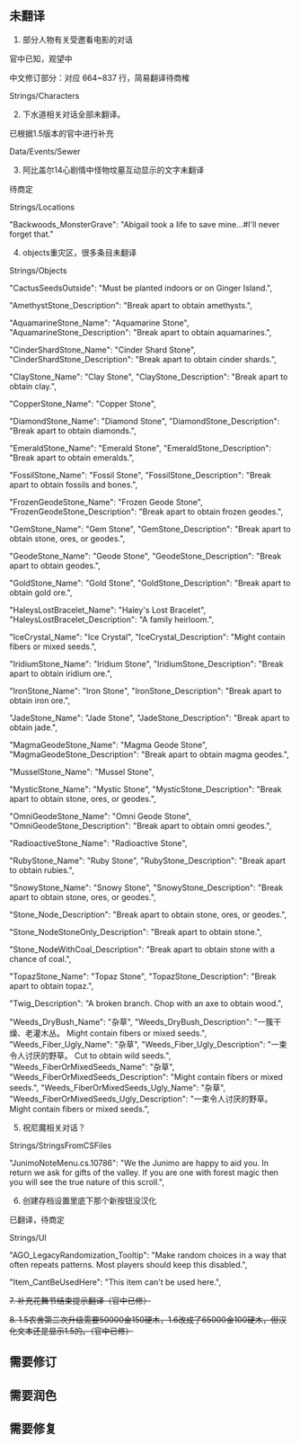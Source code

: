 ## 未翻译

1. 部分人物有关受邀看电影的对话

官中已知，观望中

中文修订部分：对应 664~837 行，简易翻译待商榷

Strings/Characters

2. 下水道相关对话全部未翻译。

已根据1.5版本的官中进行补充

Data/Events/Sewer

3. 阿比盖尔14心剧情中怪物坟墓互动显示的文字未翻译

待商定

Strings/Locations

"Backwoods_MonsterGrave": "Abigail took a life to save mine...#I'll never forget that."

4. objects重灾区，很多条目未翻译

Strings/Objects

"CactusSeedsOutside": "Must be planted indoors or on Ginger Island.",

"AmethystStone_Description": "Break apart to obtain amethysts.",

"AquamarineStone_Name": "Aquamarine Stone",
"AquamarineStone_Description": "Break apart to obtain aquamarines.",

"CinderShardStone_Name": "Cinder Shard Stone",
"CinderShardStone_Description": "Break apart to obtain cinder shards.",

"ClayStone_Name": "Clay Stone",
"ClayStone_Description": "Break apart to obtain clay.",

"CopperStone_Name": "Copper Stone",

"DiamondStone_Name": "Diamond Stone",
"DiamondStone_Description": "Break apart to obtain diamonds.",

"EmeraldStone_Name": "Emerald Stone",
"EmeraldStone_Description": "Break apart to obtain emeralds.",

"FossilStone_Name": "Fossil Stone",
"FossilStone_Description": "Break apart to obtain fossils and bones.",

"FrozenGeodeStone_Name": "Frozen Geode Stone",
"FrozenGeodeStone_Description": "Break apart to obtain frozen geodes.",

"GemStone_Name": "Gem Stone",
"GemStone_Description": "Break apart to obtain stone, ores, or geodes.",

"GeodeStone_Name": "Geode Stone",
"GeodeStone_Description": "Break apart to obtain geodes.",

"GoldStone_Name": "Gold Stone",
"GoldStone_Description": "Break apart to obtain gold ore.",

"HaleysLostBracelet_Name": "Haley's Lost Bracelet",
"HaleysLostBracelet_Description": "A family heirloom.",

"IceCrystal_Name": "Ice Crystal",
"IceCrystal_Description": "Might contain fibers or mixed seeds.",

"IridiumStone_Name": "Iridium Stone",
"IridiumStone_Description": "Break apart to obtain iridium ore.",

"IronStone_Name": "Iron Stone",
"IronStone_Description": "Break apart to obtain iron ore.",

"JadeStone_Name": "Jade Stone",
"JadeStone_Description": "Break apart to obtain jade.",

"MagmaGeodeStone_Name": "Magma Geode Stone",
"MagmaGeodeStone_Description": "Break apart to obtain magma geodes.",

"MusselStone_Name": "Mussel Stone",

"MysticStone_Name": "Mystic Stone",
"MysticStone_Description": "Break apart to obtain stone, ores, or geodes.",

"OmniGeodeStone_Name": "Omni Geode Stone",
"OmniGeodeStone_Description": "Break apart to obtain omni geodes.",

"RadioactiveStone_Name": "Radioactive Stone",

"RubyStone_Name": "Ruby Stone",
"RubyStone_Description": "Break apart to obtain rubies.",

"SnowyStone_Name": "Snowy Stone",
"SnowyStone_Description": "Break apart to obtain stone, ores, or geodes.",

"Stone_Node_Description": "Break apart to obtain stone, ores, or geodes.",

"Stone_NodeStoneOnly_Description": "Break apart to obtain stone.",

"Stone_NodeWithCoal_Description": "Break apart to obtain stone with a chance of coal.",

"TopazStone_Name": "Topaz Stone",
"TopazStone_Description": "Break apart to obtain topaz.",

"Twig_Description": "A broken branch. Chop with an axe to obtain wood.",

"Weeds_DryBush_Name": "杂草",
"Weeds_DryBush_Description": "一簇干燥、老灌木丛。 Might contain fibers or mixed seeds.",
"Weeds_Fiber_Ugly_Name": "杂草",
"Weeds_Fiber_Ugly_Description": "一束令人讨厌的野草。 Cut to obtain wild seeds.",
"Weeds_FiberOrMixedSeeds_Name": "杂草",
"Weeds_FiberOrMixedSeeds_Description": "Might contain fibers or mixed seeds.",
"Weeds_FiberOrMixedSeeds_Ugly_Name": "杂草",
"Weeds_FiberOrMixedSeeds_Ugly_Description": "一束令人讨厌的野草。 Might contain fibers or mixed seeds.",

5. 祝尼魔相关对话？

Strings/StringsFromCSFiles

"JunimoNoteMenu.cs.10786": "We    the  Junimo are    happy to    aid  you.  In     return we     ask for gifts   of      the valley.    If you   are one     with    forest   magic    then you    will   see    the true    nature   of  this scroll.",

6. 创建存档设置里底下那个新按钮没汉化

已翻译，待商定

Strings/UI

"AGO_LegacyRandomization_Tooltip": "Make random choices in a way that often repeats patterns. Most players should keep this disabled.",

"Item_CantBeUsedHere": "This item can't be used here.",

~~7. 补充花舞节结束提示翻译（官中已修）~~ 

~~8. 1.5农舍第二次升级需要50000金150硬木，1.6改成了65000金100硬木，但汉化文本还是显示1.5的。（官中已修）~~

## 需要修订

## 需要润色

## 需要修复